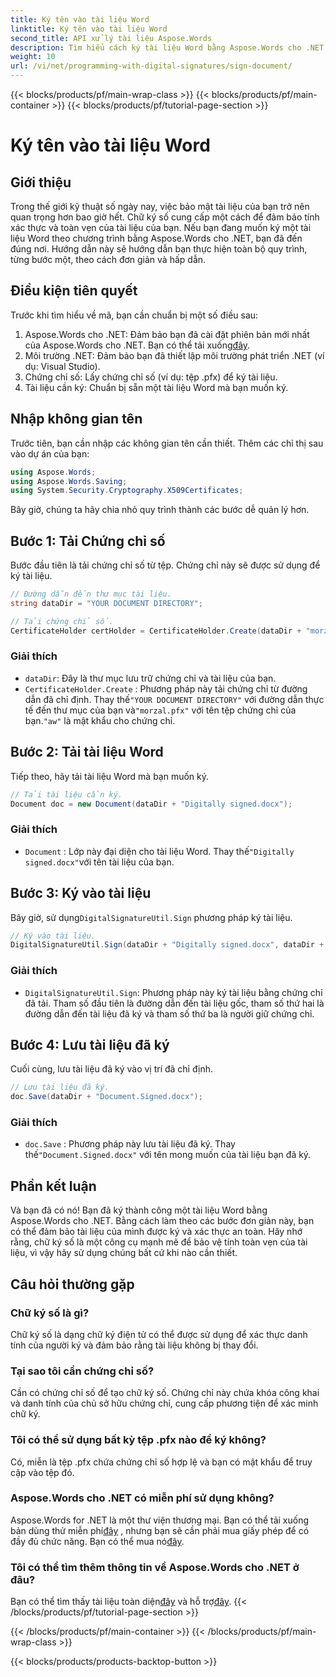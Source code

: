```yaml
---
title: Ký tên vào tài liệu Word
linktitle: Ký tên vào tài liệu Word
second_title: API xử lý tài liệu Aspose.Words
description: Tìm hiểu cách ký tài liệu Word bằng Aspose.Words cho .NET với hướng dẫn từng bước này. Bảo mật tài liệu của bạn một cách dễ dàng.
weight: 10
url: /vi/net/programming-with-digital-signatures/sign-document/
---
```


{{< blocks/products/pf/main-wrap-class >}}
{{< blocks/products/pf/main-container >}}
{{< blocks/products/pf/tutorial-page-section >}}

# Ký tên vào tài liệu Word

## Giới thiệu

Trong thế giới kỹ thuật số ngày nay, việc bảo mật tài liệu của bạn trở nên quan trọng hơn bao giờ hết. Chữ ký số cung cấp một cách để đảm bảo tính xác thực và toàn vẹn của tài liệu của bạn. Nếu bạn đang muốn ký một tài liệu Word theo chương trình bằng Aspose.Words cho .NET, bạn đã đến đúng nơi. Hướng dẫn này sẽ hướng dẫn bạn thực hiện toàn bộ quy trình, từng bước một, theo cách đơn giản và hấp dẫn.

## Điều kiện tiên quyết

Trước khi tìm hiểu về mã, bạn cần chuẩn bị một số điều sau:

1.  Aspose.Words cho .NET: Đảm bảo bạn đã cài đặt phiên bản mới nhất của Aspose.Words cho .NET. Bạn có thể tải xuống[đây](https://releases.aspose.com/words/net/).
2. Môi trường .NET: Đảm bảo bạn đã thiết lập môi trường phát triển .NET (ví dụ: Visual Studio).
3. Chứng chỉ số: Lấy chứng chỉ số (ví dụ: tệp .pfx) để ký tài liệu.
4. Tài liệu cần ký: Chuẩn bị sẵn một tài liệu Word mà bạn muốn ký.

## Nhập không gian tên

Trước tiên, bạn cần nhập các không gian tên cần thiết. Thêm các chỉ thị sau vào dự án của bạn:

```csharp
using Aspose.Words;
using Aspose.Words.Saving;
using System.Security.Cryptography.X509Certificates;
```

Bây giờ, chúng ta hãy chia nhỏ quy trình thành các bước dễ quản lý hơn.

## Bước 1: Tải Chứng chỉ số

Bước đầu tiên là tải chứng chỉ số từ tệp. Chứng chỉ này sẽ được sử dụng để ký tài liệu.

```csharp
// Đường dẫn đến thư mục tài liệu.
string dataDir = "YOUR DOCUMENT DIRECTORY";

// Tải chứng chỉ số.
CertificateHolder certHolder = CertificateHolder.Create(dataDir + "morzal.pfx", "aw");
```

### Giải thích

- `dataDir`: Đây là thư mục lưu trữ chứng chỉ và tài liệu của bạn.
- `CertificateHolder.Create` : Phương pháp này tải chứng chỉ từ đường dẫn đã chỉ định. Thay thế`"YOUR DOCUMENT DIRECTORY"` với đường dẫn thực tế đến thư mục của bạn và`"morzal.pfx"` với tên tệp chứng chỉ của bạn.`"aw"` là mật khẩu cho chứng chỉ.

## Bước 2: Tải tài liệu Word

Tiếp theo, hãy tải tài liệu Word mà bạn muốn ký.

```csharp
// Tải tài liệu cần ký.
Document doc = new Document(dataDir + "Digitally signed.docx");
```

### Giải thích

- `Document` : Lớp này đại diện cho tài liệu Word. Thay thế`"Digitally signed.docx"`với tên tài liệu của bạn.

## Bước 3: Ký vào tài liệu

 Bây giờ, sử dụng`DigitalSignatureUtil.Sign` phương pháp ký tài liệu.

```csharp
// Ký vào tài liệu.
DigitalSignatureUtil.Sign(dataDir + "Digitally signed.docx", dataDir + "Document.Signed.docx", certHolder);
```

### Giải thích

- `DigitalSignatureUtil.Sign`: Phương pháp này ký tài liệu bằng chứng chỉ đã tải. Tham số đầu tiên là đường dẫn đến tài liệu gốc, tham số thứ hai là đường dẫn đến tài liệu đã ký và tham số thứ ba là người giữ chứng chỉ.

## Bước 4: Lưu tài liệu đã ký

Cuối cùng, lưu tài liệu đã ký vào vị trí đã chỉ định.

```csharp
// Lưu tài liệu đã ký.
doc.Save(dataDir + "Document.Signed.docx");
```

### Giải thích

- `doc.Save` : Phương pháp này lưu tài liệu đã ký. Thay thế`"Document.Signed.docx"` với tên mong muốn của tài liệu bạn đã ký.

## Phần kết luận

Và bạn đã có nó! Bạn đã ký thành công một tài liệu Word bằng Aspose.Words cho .NET. Bằng cách làm theo các bước đơn giản này, bạn có thể đảm bảo tài liệu của mình được ký và xác thực an toàn. Hãy nhớ rằng, chữ ký số là một công cụ mạnh mẽ để bảo vệ tính toàn vẹn của tài liệu, vì vậy hãy sử dụng chúng bất cứ khi nào cần thiết.

## Câu hỏi thường gặp

### Chữ ký số là gì?
Chữ ký số là dạng chữ ký điện tử có thể được sử dụng để xác thực danh tính của người ký và đảm bảo rằng tài liệu không bị thay đổi.

### Tại sao tôi cần chứng chỉ số?
Cần có chứng chỉ số để tạo chữ ký số. Chứng chỉ này chứa khóa công khai và danh tính của chủ sở hữu chứng chỉ, cung cấp phương tiện để xác minh chữ ký.

### Tôi có thể sử dụng bất kỳ tệp .pfx nào để ký không?
Có, miễn là tệp .pfx chứa chứng chỉ số hợp lệ và bạn có mật khẩu để truy cập vào tệp đó.

### Aspose.Words cho .NET có miễn phí sử dụng không?
 Aspose.Words for .NET là một thư viện thương mại. Bạn có thể tải xuống bản dùng thử miễn phí[đây](https://releases.aspose.com/) , nhưng bạn sẽ cần phải mua giấy phép để có đầy đủ chức năng. Bạn có thể mua nó[đây](https://purchase.aspose.com/buy).

### Tôi có thể tìm thêm thông tin về Aspose.Words cho .NET ở đâu?
 Bạn có thể tìm thấy tài liệu toàn diện[đây](https://reference.aspose.com/words/net/) và hỗ trợ[đây](https://forum.aspose.com/c/words/8).
{{< /blocks/products/pf/tutorial-page-section >}}

{{< /blocks/products/pf/main-container >}}
{{< /blocks/products/pf/main-wrap-class >}}

{{< blocks/products/products-backtop-button >}}
